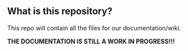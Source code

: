 ## What is this repository?
This repo will contain all the files for our documentation/wiki.

**THE DOCUMENTATION IS STILL A WORK IN PROGRESS!!!**
